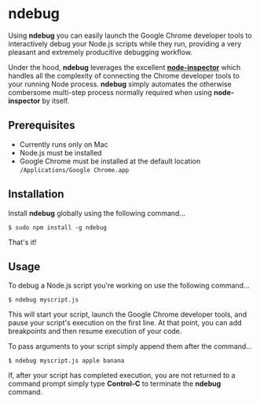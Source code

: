 # ndebug

Using **ndebug** you can easily launch the Google Chrome developer tools to interactively debug your Node.js scripts while they run, providing a very pleasant and extremely producitive debugging workflow.

Under the hood, **ndebug** leverages the excellent [**node-inspector**](https://npmjs.org/package/node-inspector) which handles all the complexity of connecting the Chrome developer tools to your running Node process. **ndebug** simply automates the otherwise combersome multi-step process normally required when using **node-inspector** by itself.

## Prerequisites

- Currently runs only on Mac
- Node.js must be installed
- Google Chrome must be installed at the default location `/Applications/Google Chrome.app`

## Installation

Install **ndebug** globally using the following command...

    $ sudo npm install -g ndebug

That's it!


## Usage

To debug a Node.js script you're working on use the following command...

    $ ndebug myscript.js

This will start your script, launch the Google Chrome developer tools, and pause your script's execution on the first line. At that point, you can add breakpoints and then resume execution of your code.

To pass arguments to your script simply append them after the command...

    $ ndebug myscript.js apple banana

If, after your script has completed execution, you are not returned to a command prompt simply type **Control-C** to terminate the **ndebug** command.
